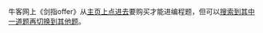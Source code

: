 牛客网上《剑指offer》从[主页上点进去](https://www.nowcoder.com/exam/oj/ta?page=1&tpId=13&type=13)要购买才能进编程题，但可以[搜索到其中一道题再切换到其他题](https://www.nowcoder.com/practice/d0267f7f55b3412ba93bd35cfa8e8035?tpId=13)。

